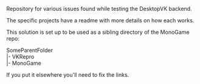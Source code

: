 Repository for various issues found while testing the DesktopVK backend.

The specific projects have a readme with more details on how each works.

This solution is set up to be used as a sibling directory of the MonoGame repo:

SomeParentFolder    
|- VKRepro  
|- MonoGame

If you put it elsewhere you'll need to fix the links.